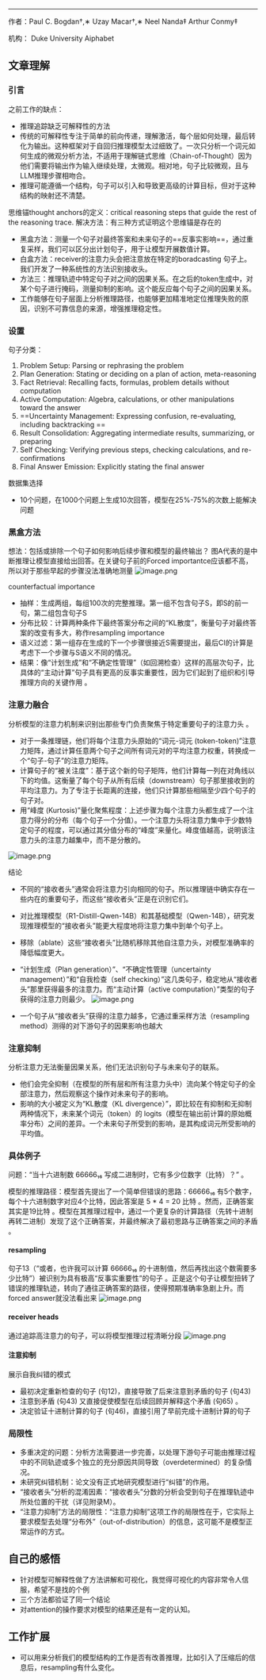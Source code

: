 




***
作者：Paul C. Bogdan†,∗ Uzay Macar†,∗ Neel Nanda‡ Arthur Conmy‡

机构： Duke University   Aiphabet
 
## 文章理解
### 引言
之前工作的缺点：
+ 推理追踪缺乏可解释性的方法
+ 传统的可解释性专注于简单的前向传递，理解激活，每个层如何处理，最后转化为输出。这种框架对于自回归推理模型太过细致了。一次只分析一个词元如何生成的微观分析方法，不适用于理解链式思维（Chain-of-Thought）因为他们需要将输出作为输入继续处理，太微观。相对地，句子比较微观，且与LLM推理步骤相吻合。
+ 推理可能遵循一个结构，句子可以引入和导致更高级的计算目标，但对于这种结构的映射还不清楚。

思维锚thought anchors的定义：critical reasoning steps that guide the rest of the reasoning trace.
解决方法：有三种方式证明这个思维锚是存在的
+ 黑盒方法：测量一个句子对最终答案和未来句子的==反事实影响==，通过重复采样，我们可以区分出计划句子，用于让模型开展数值计算。
+ 白盒方法：receiver的注意力头会把注意放在特定的boradcasting 句子上。我们开发了一种系统性的方法识别接收头。
+ 方法三：推理轨迹中特定句子对之间的因果关系。在之后的token生成中，对某个句子进行掩码，测量抑制的影响。这个能反应每个句子之间的因果关系。
+ 工作能够在句子层面上分析推理路径，也能够更加精准地定位推理失败的原因，识别不可靠信息的来源，增强推理稳定性。

### 设置
句子分类：
1. Problem Setup: Parsing or rephrasing the problem
2. Plan Generation: Stating or deciding on a plan of action, meta-reasoning 
3. Fact Retrieval: Recalling facts, formulas, problem details without computation 
4. Active Computation: Algebra, calculations, or other manipulations toward the answer 
5. ==Uncertainty Management: Expressing confusion, re-evaluating, including backtracking ==
6. Result Consolidation: Aggregating intermediate results, summarizing, or preparing 
7. Self Checking: Verifying previous steps, checking calculations, and re-confirmations 
8. Final Answer Emission: Explicitly stating the final answer

数据集选择
+ 10个问题，在1000个问题上生成10次回答，模型在25%-75%的次数上能解决问题

### 黑盒方法
想法：包括或排除一个句子如何影响后续步骤和模型的最终输出？
图A代表的是中断推理让模型直接给出回答。在关键句子前的Forced importantce应该都不高，所以对于那些早起的步骤没法准确地测量
![image.png](https://cdn.jsdelivr.net/gh/Thomas333333/MyPostImage/Images/20250717174354.png)

counterfactual importance
+ 抽样：生成两组，每组100次的完整推理。第一组不包含句子S，即S的前一句，第二组包含句子S
+ 分布比较：计算两种条件下最终答案分布之间的“KL散度”，衡量句子对最终答案的改变有多大，称作resampling importance
+ 语义过滤：第一组存在生成的下一个步骤很接近S需要提出，最后CI的计算是考虑下一个步骤与S语义不同的情况。
+ 结果：像“计划生成”和“不确定性管理”（如回溯检查）这样的高层次句子，比具体的“主动计算”句子具有更高的反事实重要性，因为它们起到了组织和引导推理方向的关键作用 。

### 注意力融合
分析模型的注意力机制来识别出那些专门负责聚焦于特定重要句子的注意力头 。
+ 对于一条推理链，他们将每个注意力头原始的“词元-词元 (token-token)”注意力矩阵，通过计算任意两个句子之间所有词元对的平均注意力权重，转换成一个“句子-句子”的注意力矩阵。
+ 计算句子的“被关注度”：基于这个新的句子矩阵，他们计算每一列在对角线以下的均值。这衡量了每个句子从所有后续（downstream）句子那里接收到的平均注意力。为了专注于长距离的连接，他们只计算那些相隔至少四个句子的句子对。
+ 用“峰度 (Kurtosis)”量化聚焦程度：上述步骤为每个注意力头都生成了一个注意力得分的分布（每个句子一个分值）。一个注意力头将注意力集中于少数特定句子的程度，可以通过其分值分布的“峰度”来量化。峰度值越高，说明该注意力头的注意力越集中，而不是分散的。

![image.png](https://cdn.jsdelivr.net/gh/Thomas333333/MyPostImage/Images/20250717181531.png)

结论
+ 不同的“接收者头”通常会将注意力引向相同的句子。所以推理链中确实存在一些内在的重要句子，而这些“接收者头”正是在识别它们。
+ 对比推理模型（R1-Distill-Qwen-14B）和其基础模型（Qwen-14B），研究发现推理模型的“接收者头”能更大程度地将注意力集中到单个句子上。
+ 移除（ablate）这些“接收者头”比随机移除其他自注意力头，对模型准确率的降低幅度更大。
+ “计划生成（Plan generation）”、“不确定性管理（uncertainty management）”和“自我检查（self checking）”这几类句子，稳定地从“接收者头”那里获得最多的注意力。而“主动计算（active computation）”类型的句子获得的注意力则最少。
![image.png](https://cdn.jsdelivr.net/gh/Thomas333333/MyPostImage/Images/20250717182429.png)

+ 一个句子从“接收者头”获得的注意力越多，它通过重采样方法（resampling method）测得的对下游句子的因果影响也越大


### 注意抑制
分析注意力无法衡量因果关系，他们无法识别句子与未来句子的联系。
+ 他们会完全抑制（在模型的所有层和所有注意力头中）流向某个特定句子的全部注意力，然后观察这个操作对未来句子的影响。
+ 影响的大小被定义为“KL散度（KL divergence）”，即比较在有抑制和无抑制两种情况下，未来某个词元（token）的 logits（模型在输出前计算的原始概率分布）之间的差异。一个未来句子所受到的影响，是其构成词元所受影响的平均值。

### 具体例子
问题：“当十六进制数 66666₁₆ 写成二进制时，它有多少位数字（比特）？” 。

模型的推理路径：模型首先提出了一个简单但错误的思路：66666₁₆ 有5个数字，每个十六进制数字对应4个比特，因此答案是 5 * 4 = 20 比特 。然而，正确答案其实是19比特 。模型在其推理过程中，通过一个更复杂的计算路径（先转十进制再转二进制）发现了这个正确答案，并最终解决了最初思路与正确答案之间的矛盾 。

#### resampling
句子13（“或者，也许我可以计算 66666₁₆ 的十进制值，然后再找出这个数需要多少比特”）被识别为具有极高“反事实重要性”的句子 。正是这个句子让模型扭转了错误的推理轨迹，转向了通往正确答案的路径，使得预期准确率急剧上升。而forced answer就没法看出来
![image.png](https://cdn.jsdelivr.net/gh/Thomas333333/MyPostImage/Images/20250717183045.png)

#### receiver heads
通过追踪高注意力的句子，可以将模型推理过程清晰分段
![image.png](https://cdn.jsdelivr.net/gh/Thomas333333/MyPostImage/Images/20250717183233.png)

#### 注意抑制
展示自我纠错的模式
+ 最初决定重新检查的句子 (句12)，直接导致了后来注意到矛盾的句子 (句43) 
+ 注意到矛盾 (句43) 又直接促使模型在后续回顾并解释这个矛盾 (句65) 。
+ 决定验证十进制计算的句子 (句46)，直接引用了早前完成十进制计算的句子

### 局限性
+ 多重决定的问题：分析方法需要进一步完善，以处理下游句子可能由推理过程中的不同轨迹或多个独立的充分原因共同导致（overdetermined）的复杂情况。
+ 未研究纠错机制：论文没有正式地研究模型进行“纠错”的作用。
+ “接收者头”分析的混淆因素：“接收者头”分数的分析会受到句子在推理轨迹中所处位置的干扰（详见附录M）。
+ “注意力抑制”方法的局限性：“注意力抑制”这项工作的局限性在于，它实际上要求模型去处理“分布外”（out-of-distribution）的信息，这可能不是模型正常运作的方式。

## 自己的感悟
+ 针对模型可解释性做了方法讲解和可视化，我觉得可视化的内容非常令人信服，希望不是找的个例
+ 三个方法都验证了同一个结论
+ 对attention的操作要求对模型的结果还是有一定的认知。
## 工作扩展
+ 可以用来分析我们的模型结构的工作是否有改善推理，比如引入了压缩后的信息后，resampling有什么变化。


